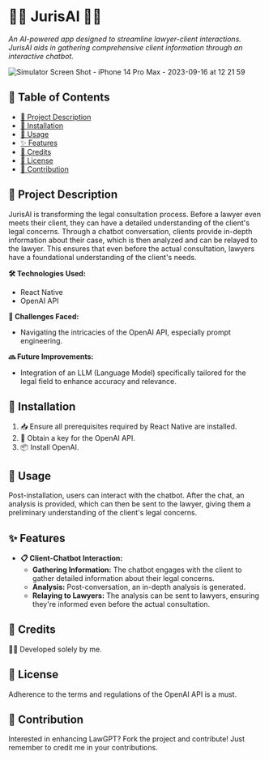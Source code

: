 # 👩‍⚖️ JurisAI 👩‍⚖️

_An AI-powered app designed to streamline lawyer-client interactions. JurisAI aids in gathering comprehensive client information through an interactive chatbot._

![Simulator Screen Shot - iPhone 14 Pro Max - 2023-09-16 at 12 21 59](https://github.com/AceCanacan/jurisAI-by-Eys-Canacan/assets/110709199/e614f6cd-e7d5-4c12-9005-b5e9b589099b)


## 📌 Table of Contents
- [📖 Project Description](#-project-description)
- [🔧 Installation](#-installation)
- [🚀 Usage](#-usage)
- [✨ Features](#-features)
- [👥 Credits](#-credits)
- [📜 License](#-license)
- [🤝 Contribution](#-contribution)

## 📖 Project Description

JurisAI is transforming the legal consultation process. Before a lawyer even meets their client, they can have a detailed understanding of the client's legal concerns. Through a chatbot conversation, clients provide in-depth information about their case, which is then analyzed and can be relayed to the lawyer. This ensures that even before the actual consultation, lawyers have a foundational understanding of the client's needs.

**🛠 Technologies Used:**
- React Native
- OpenAI API

**🚧 Challenges Faced:**
- Navigating the intricacies of the OpenAI API, especially prompt engineering.

**🔜 Future Improvements:**
- Integration of an LLM (Language Model) specifically tailored for the legal field to enhance accuracy and relevance.

## 🔧 Installation

1. 📥 Ensure all prerequisites required by React Native are installed.
2. 🔑 Obtain a key for the OpenAI API.
3. 📦 Install OpenAI.

## 🚀 Usage

Post-installation, users can interact with the chatbot. After the chat, an analysis is provided, which can then be sent to the lawyer, giving them a preliminary understanding of the client's legal concerns.

## ✨ Features

- **📋 Client-Chatbot Interaction:** 
  * **Gathering Information:** The chatbot engages with the client to gather detailed information about their legal concerns.
  * **Analysis:** Post-conversation, an in-depth analysis is generated.
  * **Relaying to Lawyers:** The analysis can be sent to lawyers, ensuring they're informed even before the actual consultation.

## 👥 Credits

🙋‍♂️ Developed solely by me.

## 📜 License

Adherence to the terms and regulations of the OpenAI API is a must.

## 🤝 Contribution

Interested in enhancing LawGPT? Fork the project and contribute! Just remember to credit me in your contributions.

